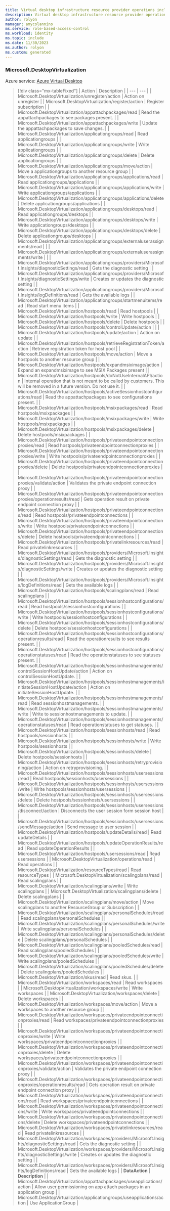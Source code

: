 ```yaml
---
title: Virtual desktop infrastructure resource provider operations include file
description: Virtual desktop infrastructure resource provider operations include file
author: rolyon
manager: amycolannino
ms.service: role-based-access-control
ms.workload: identity
ms.topic: include
ms.date: 11/30/2023
ms.author: rolyon
ms.custom: generated
---
```


### Microsoft.DesktopVirtualization

Azure service: [Azure Virtual Desktop](../../../virtual-desktop/index.yml)

> [!div class="mx-tableFixed"]
> | Action | Description |
> | --- | --- |
> | Microsoft.DesktopVirtualization/unregister/action | Action on unregister |
> | Microsoft.DesktopVirtualization/register/action | Register subscription |
> | Microsoft.DesktopVirtualization/appattachpackages/read | Read the appattachpackages to see packages present. |
> | Microsoft.DesktopVirtualization/appattachpackages/write | Update the appattachpackages to save changes. |
> | Microsoft.DesktopVirtualization/applicationgroups/read | Read applicationgroups |
> | Microsoft.DesktopVirtualization/applicationgroups/write | Write applicationgroups |
> | Microsoft.DesktopVirtualization/applicationgroups/delete | Delete applicationgroups |
> | Microsoft.DesktopVirtualization/applicationgroups/move/action | Move a applicationgroups to another resource group |
> | Microsoft.DesktopVirtualization/applicationgroups/applications/read | Read applicationgroups/applications |
> | Microsoft.DesktopVirtualization/applicationgroups/applications/write | Write applicationgroups/applications |
> | Microsoft.DesktopVirtualization/applicationgroups/applications/delete | Delete applicationgroups/applications |
> | Microsoft.DesktopVirtualization/applicationgroups/desktops/read | Read applicationgroups/desktops |
> | Microsoft.DesktopVirtualization/applicationgroups/desktops/write | Write applicationgroups/desktops |
> | Microsoft.DesktopVirtualization/applicationgroups/desktops/delete | Delete applicationgroups/desktops |
> | Microsoft.DesktopVirtualization/applicationgroups/externaluserassignments/read |  |
> | Microsoft.DesktopVirtualization/applicationgroups/externaluserassignments/write |  |
> | Microsoft.DesktopVirtualization/applicationgroups/providers/Microsoft.Insights/diagnosticSettings/read | Gets the diagnostic setting |
> | Microsoft.DesktopVirtualization/applicationgroups/providers/Microsoft.Insights/diagnosticSettings/write | Creates or updates the diagnostic setting |
> | Microsoft.DesktopVirtualization/applicationgroups/providers/Microsoft.Insights/logDefinitions/read | Gets the available logs |
> | Microsoft.DesktopVirtualization/applicationgroups/startmenuitems/read | Read start menu items |
> | Microsoft.DesktopVirtualization/hostpools/read | Read hostpools |
> | Microsoft.DesktopVirtualization/hostpools/write | Write hostpools |
> | Microsoft.DesktopVirtualization/hostpools/delete | Delete hostpools |
> | Microsoft.DesktopVirtualization/hostpools/controlUpdate/action |  |
> | Microsoft.DesktopVirtualization/hostpools/update/action | Action on update |
> | Microsoft.DesktopVirtualization/hostpools/retrieveRegistrationToken/action | Retrieve registration token for host pool |
> | Microsoft.DesktopVirtualization/hostpools/move/action | Move a hostpools to another resource group |
> | Microsoft.DesktopVirtualization/hostpools/expandmsiximage/action | Expand an expandmsiximage to see MSIX Packages present |
> | Microsoft.DesktopVirtualization/hostpools/doNotUseInternalAPI/action | Internal operation that is not meant to be called by customers. This will be removed in a future version. Do not use it. |
> | Microsoft.DesktopVirtualization/hostpools/activeSessionhostconfigurations/read | Read the appattachpackages to see configurations present. |
> | Microsoft.DesktopVirtualization/hostpools/msixpackages/read | Read hostpools/msixpackages |
> | Microsoft.DesktopVirtualization/hostpools/msixpackages/write | Write hostpools/msixpackages |
> | Microsoft.DesktopVirtualization/hostpools/msixpackages/delete | Delete hostpools/msixpackages |
> | Microsoft.DesktopVirtualization/hostpools/privateendpointconnectionproxies/read | Read hostpools/privateendpointconnectionproxies |
> | Microsoft.DesktopVirtualization/hostpools/privateendpointconnectionproxies/write | Write hostpools/privateendpointconnectionproxies |
> | Microsoft.DesktopVirtualization/hostpools/privateendpointconnectionproxies/delete | Delete hostpools/privateendpointconnectionproxies |
> | Microsoft.DesktopVirtualization/hostpools/privateendpointconnectionproxies/validate/action | Validates the private endpoint connection proxy |
> | Microsoft.DesktopVirtualization/hostpools/privateendpointconnectionproxies/operationresults/read | Gets operation result on private endpoint connection proxy |
> | Microsoft.DesktopVirtualization/hostpools/privateendpointconnections/read | Read hostpools/privateendpointconnections |
> | Microsoft.DesktopVirtualization/hostpools/privateendpointconnections/write | Write hostpools/privateendpointconnections |
> | Microsoft.DesktopVirtualization/hostpools/privateendpointconnections/delete | Delete hostpools/privateendpointconnections |
> | Microsoft.DesktopVirtualization/hostpools/privatelinkresources/read | Read privatelinkresources |
> | Microsoft.DesktopVirtualization/hostpools/providers/Microsoft.Insights/diagnosticSettings/read | Gets the diagnostic setting |
> | Microsoft.DesktopVirtualization/hostpools/providers/Microsoft.Insights/diagnosticSettings/write | Creates or updates the diagnostic setting |
> | Microsoft.DesktopVirtualization/hostpools/providers/Microsoft.Insights/logDefinitions/read | Gets the available logs |
> | Microsoft.DesktopVirtualization/hostpools/scalingplans/read | Read scalingplans |
> | Microsoft.DesktopVirtualization/hostpools/sessionhostconfigurations/read | Read hostpools/sessionhostconfigurations |
> | Microsoft.DesktopVirtualization/hostpools/sessionhostconfigurations/write | Write hostpools/sessionhostconfigurations |
> | Microsoft.DesktopVirtualization/hostpools/sessionhostconfigurations/delete | Delete hostpools/sessionhostconfigurations |
> | Microsoft.DesktopVirtualization/hostpools/sessionhostconfigurations/operationresults/read | Read the operationresults to see results present. |
> | Microsoft.DesktopVirtualization/hostpools/sessionhostconfigurations/operationstatuses/read | Read the operationstatuses to see statuses present. |
> | Microsoft.DesktopVirtualization/hostpools/sessionhostmanagements/controlSessionHostUpdate/action | Action on controlSessionHostUpdate. |
> | Microsoft.DesktopVirtualization/hostpools/sessionhostmanagements/initiateSessionHostUpdate/action | Action on initiateSessionHostUpdate. |
> | Microsoft.DesktopVirtualization/hostpools/sessionhostmanagements/read | Read sessionhostmanagements. |
> | Microsoft.DesktopVirtualization/hostpools/sessionhostmanagements/write | Write to sessionhostmanagements to update. |
> | Microsoft.DesktopVirtualization/hostpools/sessionhostmanagements/operationstatuses/read | Read operationstatuses to get statuses. |
> | Microsoft.DesktopVirtualization/hostpools/sessionhosts/read | Read hostpools/sessionhosts |
> | Microsoft.DesktopVirtualization/hostpools/sessionhosts/write | Write hostpools/sessionhosts |
> | Microsoft.DesktopVirtualization/hostpools/sessionhosts/delete | Delete hostpools/sessionhosts |
> | Microsoft.DesktopVirtualization/hostpools/sessionhosts/retryprovisioning/action | Action on retryprovisioning. |
> | Microsoft.DesktopVirtualization/hostpools/sessionhosts/usersessions/read | Read hostpools/sessionhosts/usersessions |
> | Microsoft.DesktopVirtualization/hostpools/sessionhosts/usersessions/write | Write hostpools/sessionhosts/usersessions |
> | Microsoft.DesktopVirtualization/hostpools/sessionhosts/usersessions/delete | Delete hostpools/sessionhosts/usersessions |
> | Microsoft.DesktopVirtualization/hostpools/sessionhosts/usersessions/disconnect/action | Disconnects the user session form session host |
> | Microsoft.DesktopVirtualization/hostpools/sessionhosts/usersessions/sendMessage/action | Send message to user session |
> | Microsoft.DesktopVirtualization/hostpools/updateDetails/read | Read updateDetails |
> | Microsoft.DesktopVirtualization/hostpools/updateOperationResults/read | Read updateOperationResults |
> | Microsoft.DesktopVirtualization/hostpools/usersessions/read | Read usersessions |
> | Microsoft.DesktopVirtualization/operations/read | Read operations |
> | Microsoft.DesktopVirtualization/resourceTypes/read | Read resourceTypes |
> | Microsoft.DesktopVirtualization/scalingplans/read | Read scalingplans |
> | Microsoft.DesktopVirtualization/scalingplans/write | Write scalingplans |
> | Microsoft.DesktopVirtualization/scalingplans/delete | Delete scalingplans |
> | Microsoft.DesktopVirtualization/scalingplans/move/action | Move scalingplans to another ResourceGroup or Subscription |
> | Microsoft.DesktopVirtualization/scalingplans/personalSchedules/read | Read scalingplans/personalSchedules |
> | Microsoft.DesktopVirtualization/scalingplans/personalSchedules/write | Write scalingplans/personalSchedules |
> | Microsoft.DesktopVirtualization/scalingplans/personalSchedules/delete | Delete scalingplans/personalSchedules |
> | Microsoft.DesktopVirtualization/scalingplans/pooledSchedules/read | Read scalingplans/pooledSchedules |
> | Microsoft.DesktopVirtualization/scalingplans/pooledSchedules/write | Write scalingplans/pooledSchedules |
> | Microsoft.DesktopVirtualization/scalingplans/pooledSchedules/delete | Delete scalingplans/pooledSchedules |
> | Microsoft.DesktopVirtualization/skus/read | Read skus. |
> | Microsoft.DesktopVirtualization/workspaces/read | Read workspaces |
> | Microsoft.DesktopVirtualization/workspaces/write | Write workspaces |
> | Microsoft.DesktopVirtualization/workspaces/delete | Delete workspaces |
> | Microsoft.DesktopVirtualization/workspaces/move/action | Move a workspaces to another resource group |
> | Microsoft.DesktopVirtualization/workspaces/privateendpointconnectionproxies/read | Read workspaces/privateendpointconnectionproxies |
> | Microsoft.DesktopVirtualization/workspaces/privateendpointconnectionproxies/write | Write workspaces/privateendpointconnectionproxies |
> | Microsoft.DesktopVirtualization/workspaces/privateendpointconnectionproxies/delete | Delete workspaces/privateendpointconnectionproxies |
> | Microsoft.DesktopVirtualization/workspaces/privateendpointconnectionproxies/validate/action | Validates the private endpoint connection proxy |
> | Microsoft.DesktopVirtualization/workspaces/privateendpointconnectionproxies/operationresults/read | Gets operation result on private endpoint connection proxy |
> | Microsoft.DesktopVirtualization/workspaces/privateendpointconnections/read | Read workspaces/privateendpointconnections |
> | Microsoft.DesktopVirtualization/workspaces/privateendpointconnections/write | Write workspaces/privateendpointconnections |
> | Microsoft.DesktopVirtualization/workspaces/privateendpointconnections/delete | Delete workspaces/privateendpointconnections |
> | Microsoft.DesktopVirtualization/workspaces/privatelinkresources/read | Read privatelinkresources |
> | Microsoft.DesktopVirtualization/workspaces/providers/Microsoft.Insights/diagnosticSettings/read | Gets the diagnostic setting |
> | Microsoft.DesktopVirtualization/workspaces/providers/Microsoft.Insights/diagnosticSettings/write | Creates or updates the diagnostic setting |
> | Microsoft.DesktopVirtualization/workspaces/providers/Microsoft.Insights/logDefinitions/read | Gets the available logs |
> | **DataAction** | **Description** |
> | Microsoft.DesktopVirtualization/appattachpackages/useapplications/action | Allow user permissioning on app attach packages in an application group |
> | Microsoft.DesktopVirtualization/applicationgroups/useapplications/action | Use ApplicationGroup |
